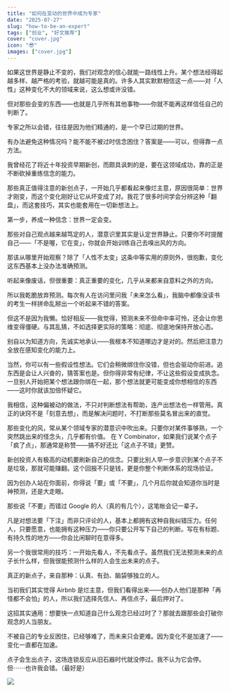 ```yaml
---
title: "如何在变动的世界中成为专家"
date: "2025-07-27"
slug: "how-to-be-an-expert"
tags: ["创业", "好文推荐"]
cover: "cover.jpg"
icon: "😎"
images: ["cover.jpg"]
---
```

如果这世界是静止不变的，我们对观念的信心就能一路线性上升。某个想法经得起越多样、越严格的考验，就越可能是真的。许多人其实默默相信这一点——对「人性」这种变化不大的领域来说，这么想或许没错。



但对那些会变的东西——也就是几乎所有其他事物——你就不能再这样信任自己的判断了。



专家之所以会错，往往是因为他们精通的，是一个早已过期的世界。



有办法避免这种情况吗？能不能不被过时信念困住？答案是——可以，但得靠一点方法。



我曾经花了将近十年投资早期新创，而颇具讽刺的是，要在这领域成功，靠的正是不断砍掉重练信念的能力。



那些真正值得注意的新创点子，一开始几乎都看起来像烂主意，原因很简单：世界才刚变，而这个变化刚好让它从坏变成了对。我花了很多时间学会分辨这种「翻盘」，而这套技巧，其实也能套用在一切新想法上。



第一步，养成一种信念：世界一定会变。



那些对自己观点越来越笃定的人，潜意识里其实是认定世界静止。只要你不时提醒自己——「不是喔，它在变」，你就会开始训练自己去嗅出风的方向。



那该从哪里开始观察？除了「人性不太变」这条中等实用的原则外，很抱歉，变化这东西基本上没办法准确预测。



听起来像废话，但很重要：真正重要的变化，几乎从来都来自意料之外的方向。



所以我乾脆放弃预测。每次有人在访问里问我「未来怎么看」，我脑中都像没读书的考生一样拼命乱掰出一个听起来不错的答案。



但这不是因为我懒。恰好相反——我觉得，预测未来不但命中率可怜，还会让你思维变得僵硬。与其乱猜，不如选择更实际的策略：彻底、彻底地保持开放心态。



别自以为知道方向，先诚实地承认——我根本不知道哪边才是对的。然后把注意力全放在感知变化的能力上。



当然，你可以有一些假设性想法。它们会稍微绑住你没错，但也会驱动你前进。追东西是会让人兴奋的，猜答案也是。但你得非常有纪律，不让这些假设变成执念。
一旦别人开始把某个想法跟你绑在一起，那个想法就更可能变成你想相信的东西——这时你就该加倍怀疑它。



我相信，这种偏被动的做法，不只对判断想法有帮助，连产出想法也一样管用。真正的诀窍不是「刻意去想」，而是解决问题时，不打断那些莫名冒出来的直觉。



那些变化的风，常从某个领域专家的潜意识中吹出来。只要你对某件事够熟，一个突然跳出来的怪念头，几乎都有价值。
在 Y Combinator，如果我们说某个点子「疯了点」，那通常是称赞——搞不好还比「这点子不错」更赞。



新创投资人有极高的动机要刷新自己的信念。只要比别人早一步意识到某个点子不是垃圾，那就可能赚翻。这个回报不只是钱，更是你整个判断体系的现场验证。



因为创办人站在你面前，你得说「要」或「不要」，几个月后你就会知道你当时是神预测，还是大走眼。



那些说「不要」而错过 Google 的人（真的有几个），这笔帐会记一辈子。



凡是对想法要「下注」而非只评论的人，基本上都拥有这种自我纠错压力。任何人，只要愿意，也能拥有这种压力——你只要公开写下自己的判断。写在有标题、有持久性的地方——你会比闲聊时在意得多。



另一个我很常用的技巧：一开始先看人，不先看点子。虽然我们无法预测未来的点子长什么样，但我很能预测什么样的人会生出未来的点子。



真正的新点子，来自那种：认真、有劲、脑袋够独立的人。



当初我们其实觉得 Airbnb 是烂主意，但我们看得出来——创办人他们是那种「再怪都不会怕」的人，所以我们选择先信人、再信点子，最后押对了。



这招其实通用：想要快一点知道自己什么观念已经过时了？那就去跟那些会打破你观念的人当朋友。



不被自己的专业反困住，已经够难了，而未来只会更难。因为变化不是加速了——变化一直都在加速。



点子会生出点子，这场连锁反应从旧石器时代就没停过。我不认为它会停。
但⋯⋯也许我会错。（最好是）




![](https://prod-files-secure.s3.us-west-2.amazonaws.com/112d0858-5090-4d34-a606-b75eb8d65fd2/46476355-9cf3-4e99-9b7a-3531bc426380/1000202064.png?X-Amz-Algorithm=AWS4-HMAC-SHA256&X-Amz-Content-Sha256=UNSIGNED-PAYLOAD&X-Amz-Credential=ASIAZI2LB466R7EZCRQB%2F20250729%2Fus-west-2%2Fs3%2Faws4_request&X-Amz-Date=20250729T204053Z&X-Amz-Expires=3600&X-Amz-Security-Token=IQoJb3JpZ2luX2VjEIP%2F%2F%2F%2F%2F%2F%2F%2F%2F%2FwEaCXVzLXdlc3QtMiJHMEUCIEJkeFAx%2BSjbsLkERZBHsPx38WSXkUCZjxq3kWIpSowWAiEAq6cMluEKl9osIQZECE8wY9CNdf75HVzaqUYp1xFc8PUqiAQIrP%2F%2F%2F%2F%2F%2F%2F%2F%2F%2FARAAGgw2Mzc0MjMxODM4MDUiDAGvrXCxYhyOTTXX6yrcA%2FSGQseIYpBaTWDbT%2BYYzg3vV8Fp5OZQGBr4%2B%2F66upFSFPkeBm1zGy2UzFV7gjknaVNOYvJA%2Fc7DVp%2BGiH1wTlHqCKOKzlymDeMY8wi02yOST1gp7vddHaccz4mtKQYLCrxbKW2HkgY5bx%2F3%2FVcAd8y3LYZ5bYYalCH60ZU8hZaQAN%2B3R2ZkFxzy2rPgg3KIXwTyFCrMwZLeWpcdw7gN3ZstZOmRtX9LG%2FCW%2Bmu9%2FdEIecEuZRy9fSoEgv38R8XFGP4%2FegViUIpciWyfXL32BdH0ewDvcaq79pVKb57IUyaCa41uC3ZP7WMSBwFGuqikQFj1goFcjqxLUFVZ6B9Q4XGNE7A8fISH%2FQVdI3jsZtL9xqYDJYyXfybrRNSTLHGYSBuejtvP6zpIWvSCEdASkOownn6Cau36hGktBkKuGItRgCG3E5Li4SROXPjeh18lYO%2BGCn1l19Tsl5EcewHggA6XfXP6S3fzg44h4wOVMqWVMdIzUh1lkyqEG%2BfF5xoiiEJbWPzx2EK%2FpzRdLzlNSadKp511m5fw8W26b2QTpUkSBg5pI%2BJJyV2Ns%2BwXQauN%2FOEuCBsIkWHQpGbxpq8vM%2Fn4ATvQRxuDti35gOCD60lv76qFaGy%2B9ehQWD5XMO27pMQGOqUBfkPjKV8N9aZQ%2FDHdjaPeHxF75HOSmQwdo%2FsRdq3LbJws%2Bp%2FokCzBC8Jeoa6faWWw5q4lpuzZ2dIThraBsu86ajTMtU9aCXdFzPmE8c0T3yL6DRgARXpfozHMl14U%2B1txFWyK20v02WeLXMsbAsALQXe7ziEh7U4JbMkqLz2SDqpyC9anXOVQFtnJfH5yu7%2BmCzUMPsz%2Fygx2sGZ6oqNh36FM2X90&X-Amz-Signature=5e7fd6c13c3688807c13a5221276faed92a5540d9799acf069d87f4620688a80&X-Amz-SignedHeaders=host&x-amz-checksum-mode=ENABLED&x-id=GetObject)

